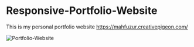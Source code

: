 # Responsive-Portfolio-Website
This is my personal portfolio website https://mahfuzur.creativepigeon.com/

![Portfolio-Website](https://user-images.githubusercontent.com/85757714/148671587-5f79b6a9-7775-47eb-9e5c-c202c8da4dd2.png)

